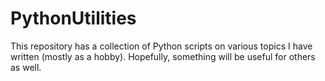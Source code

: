 # PythonUtilities
This repository has a collection of Python scripts on various topics I have written (mostly as a hobby). Hopefully, something will be useful for others as well.

